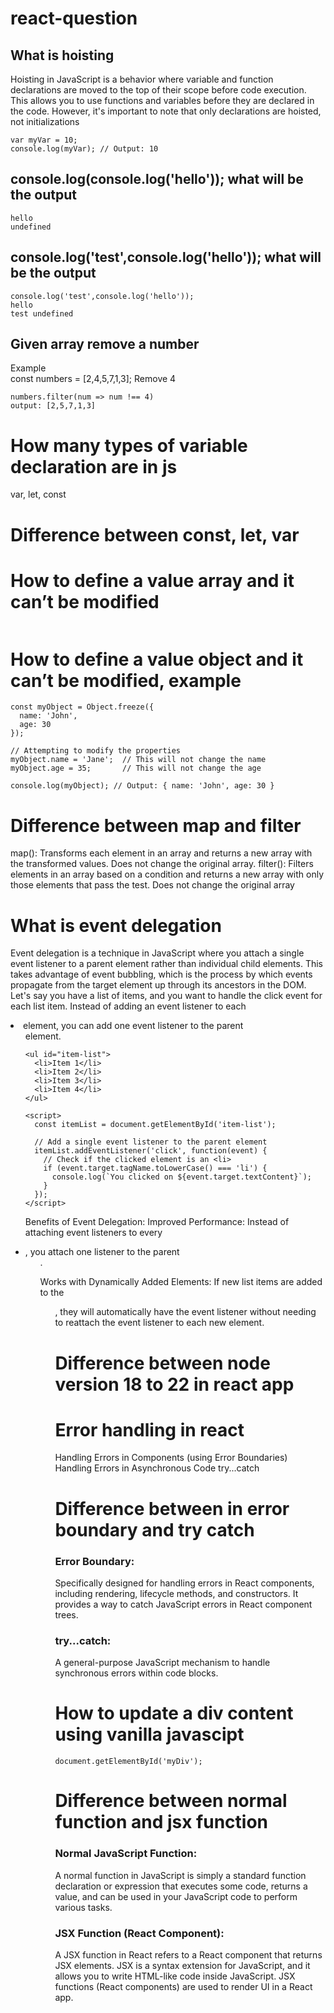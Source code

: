 # react-question

## What is hoisting 
Hoisting in JavaScript is a behavior where variable and function declarations are moved to the top of their scope before code execution. This allows you to use functions and variables before they are declared in the code. However, it's important to note that only declarations are hoisted, not initializations
```console.log(myVar); // Output: undefined
var myVar = 10;
console.log(myVar); // Output: 10
```
## console.log(console.log('hello')); what will be the output 
```console.log(console.log('hello'));
hello
undefined
```
## console.log('test',console.log('hello')); what will be the output 
```
console.log('test',console.log('hello'));
hello
test undefined
```
## Given array remove a number 
Example  
const numbers = [2,4,5,7,1,3];
Remove 4 
```
numbers.filter(num => num !== 4)
output: [2,5,7,1,3]
```
# How many types of variable declaration are in js  
var, let, const
#  Difference between const, let, var 
#  How to define a value array and it can’t be modified 
``` const myArray = Object.freeze([1, 2, 3]);
```
#  How to define a value object and it can’t be modified, example 
```
const myObject = Object.freeze({
  name: 'John',
  age: 30
});

// Attempting to modify the properties
myObject.name = 'Jane';  // This will not change the name
myObject.age = 35;       // This will not change the age

console.log(myObject); // Output: { name: 'John', age: 30 }

```
#  Difference between map and filter 
map():
Transforms each element in an array and returns a new array with the transformed values.
Does not change the original array.
filter():
Filters elements in an array based on a condition and returns a new array with only those elements that pass the test.
Does not change the original array
#  What is event delegation 
Event delegation is a technique in JavaScript where you attach a single event listener to a parent element rather than individual child elements. This takes advantage of event bubbling, which is the process by which events propagate from the target element up through its ancestors in the DOM.
Let's say you have a list of items, and you want to handle the click event for each list item. Instead of adding an event listener to each <li> element, you can add one event listener to the parent <ul> element.
```
<ul id="item-list">
  <li>Item 1</li>
  <li>Item 2</li>
  <li>Item 3</li>
  <li>Item 4</li>
</ul>

<script>
  const itemList = document.getElementById('item-list');

  // Add a single event listener to the parent element
  itemList.addEventListener('click', function(event) {
    // Check if the clicked element is an <li>
    if (event.target.tagName.toLowerCase() === 'li') {
      console.log(`You clicked on ${event.target.textContent}`);
    }
  });
</script>

```
Benefits of Event Delegation:
Improved Performance: Instead of attaching event listeners to every <li>, you attach one listener to the parent <ul>.

Works with Dynamically Added Elements: If new list items are added to the <ul>, they will automatically have the event listener without needing to reattach the event listener to each new element.

#  Difference between node version 18 to 22 in react app 
#  Error handling in react 
Handling Errors in Components (using Error Boundaries)
Handling Errors in Asynchronous Code
try...catch
# Difference between in error boundary and try catch 
### Error Boundary:
Specifically designed for handling errors in React components, including rendering, lifecycle methods, and constructors. It provides a way to catch JavaScript errors in React component trees.
### try...catch:
A general-purpose JavaScript mechanism to handle synchronous errors within code blocks.
# How to update a div content using vanilla javascipt 
```
document.getElementById('myDiv');
```
# Difference between normal function and jsx function 
### Normal JavaScript Function:
A normal function in JavaScript is simply a standard function declaration or expression that executes some code, returns a value, and can be used in your JavaScript code to perform various tasks.
### JSX Function (React Component):
A JSX function in React refers to a React component that returns JSX elements. JSX is a syntax extension for JavaScript, and it allows you to write HTML-like code inside JavaScript. JSX functions (React components) are used to render UI in a React app.
